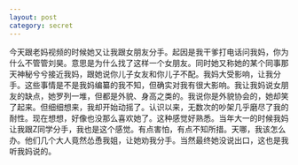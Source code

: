 ```yaml
---
layout: post
category: secret
---
```

今天跟老妈视频的时候她又让我跟女朋友分手。起因是我干爹打电话问我妈，你为什么不管管刘昊。意思是为什么找了这样一个女朋友。同时她又称她的某个同事那天神秘兮兮接近我妈，跟她说你儿子女友和你儿子不配。我妈大受影响，让我分手。这些事情是不是我妈编纂的我不知，但确实对我有很大影响。我让我妈说女朋友的缺点，她罗列一堆，但都是外貌、身高之类的。我说你是外貌协会的，她却笑了起来。但细细想来，我却开始动摇了。认识以来，无数次的吵架几乎磨尽了我的耐性。现在想想，好像也没那么喜欢她了。这种感觉好熟悉。当年大一的时候我妈让我跟Z同学分手，我也是这个感觉。有点害怕，有点不知所措。天哪，我该怎么办。他们几个大人竟然怂恿我姐，让她劝我分手。当然最终她没说出口，这也是我听我妈说的。